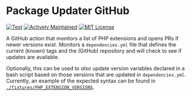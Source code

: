 # Package Updater GitHub 

[![Test](https://github.com/pantheon-systems/action-package-updater/actions/workflows/test.yml/badge.svg)](https://github.com/pantheon-systems/action-package-updater/actions/workflows/test.yml)
[![Actively Maintained](https://img.shields.io/badge/Pantheon-Actively%20Maintained-yellow?logo=pantheon&color=FFDC28)](https://docs.pantheon.io/oss-support-levels#actively-maintained-support)
[![MIT License](https://img.shields.io/github/license/pantheon-systems/action-package-updater)](https://github.com/pantheon-systems/action-package-updater/blob/main/LICENSE)


A GitHub action that monitors a list of PHP extensions and opens PRs if newer versions exist. Monitors a `dependencies.yml` file that defines the current (known) tags and the (GitHub) repository and will check to see if updates are available. 

Optionally, this can be used to _also_ update version variables declared in a bash script based on those versions that are updated in `dependencies.yml`. Currently, an example of the expected syntax can be found in [`./fixtures/PHP_EXTENSION_VERSIONS`](https://github.com/pantheon-systems/action-package-updater/blob/main/fixtures/PHP_EXTENSION_VERSIONS).

